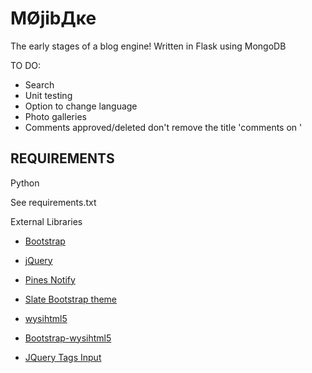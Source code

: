 ﻿MØjibДĸe
================================

The early stages of a blog engine!
Written in Flask using MongoDB

TO DO:
- Search
- Unit testing
- Option to change language
- Photo galleries
- Comments approved/deleted don't remove the title 'comments on <name>'


REQUIREMENTS
-------------------------

Python

See requirements.txt


External Libraries

* [Bootstrap](http://twitter.github.com/bootstrap/)

* [jQuery](http://jquery.com/)

* [Pines Notify](http://pinesframework.org/pnotify/)

* [Slate Bootstrap theme](http://bootswatch.com/slate/)

* [wysihtml5](https://github.com/xing/wysihtml5)

* [Bootstrap-wysihtml5](https://github.com/jhollingworth/bootstrap-wysihtml5)

* [JQuery Tags Input](http://xoxco.com/projects/code/tagsinput/)
